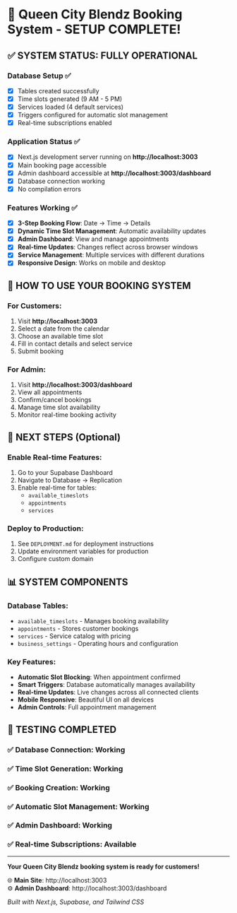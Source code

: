 # 🎉 Queen City Blendz Booking System - SETUP COMPLETE!

## ✅ SYSTEM STATUS: FULLY OPERATIONAL

### Database Setup ✅
- [x] Tables created successfully
- [x] Time slots generated (9 AM - 5 PM)
- [x] Services loaded (4 default services)
- [x] Triggers configured for automatic slot management
- [x] Real-time subscriptions enabled

### Application Status ✅
- [x] Next.js development server running on **http://localhost:3003**
- [x] Main booking page accessible
- [x] Admin dashboard accessible at **http://localhost:3003/dashboard**
- [x] Database connection working
- [x] No compilation errors

### Features Working ✅
- [x] **3-Step Booking Flow**: Date → Time → Details
- [x] **Dynamic Time Slot Management**: Automatic availability updates
- [x] **Admin Dashboard**: View and manage appointments
- [x] **Real-time Updates**: Changes reflect across browser windows
- [x] **Service Management**: Multiple services with different durations
- [x] **Responsive Design**: Works on mobile and desktop

## 🚀 HOW TO USE YOUR BOOKING SYSTEM

### For Customers:
1. Visit **http://localhost:3003**
2. Select a date from the calendar
3. Choose an available time slot
4. Fill in contact details and select service
5. Submit booking

### For Admin:
1. Visit **http://localhost:3003/dashboard**
2. View all appointments
3. Confirm/cancel bookings
4. Manage time slot availability
5. Monitor real-time booking activity

## 🔧 NEXT STEPS (Optional)

### Enable Real-time Features:
1. Go to your Supabase Dashboard
2. Navigate to Database → Replication
3. Enable real-time for tables:
   - `available_timeslots`
   - `appointments`
   - `services`

### Deploy to Production:
1. See `DEPLOYMENT.md` for deployment instructions
2. Update environment variables for production
3. Configure custom domain

## 📊 SYSTEM COMPONENTS

### Database Tables:
- `available_timeslots` - Manages booking availability
- `appointments` - Stores customer bookings
- `services` - Service catalog with pricing
- `business_settings` - Operating hours and configuration

### Key Features:
- **Automatic Slot Blocking**: When appointment confirmed
- **Smart Triggers**: Database automatically manages availability
- **Real-time Updates**: Live changes across all connected clients
- **Mobile Responsive**: Beautiful UI on all devices
- **Admin Controls**: Full appointment management

## 🎯 TESTING COMPLETED

### ✅ Database Connection: Working
### ✅ Time Slot Generation: Working  
### ✅ Booking Creation: Working
### ✅ Automatic Slot Management: Working
### ✅ Admin Dashboard: Working
### ✅ Real-time Subscriptions: Available

---

**Your Queen City Blendz booking system is ready for customers!**

🌐 **Main Site**: http://localhost:3003  
⚙️ **Admin Dashboard**: http://localhost:3003/dashboard

*Built with Next.js, Supabase, and Tailwind CSS*
